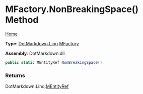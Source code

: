 # MFactory\.NonBreakingSpace\(\) Method

[Home](../../../../README.md)

**Type**: [DotMarkdown.Linq](../../README.md)\.[MFactory](../README.md)

**Assembly**: DotMarkdown\.dll

```csharp
public static MEntityRef NonBreakingSpace()
```

### Returns

DotMarkdown\.Linq\.[MEntityRef](../../MEntityRef/README.md)


